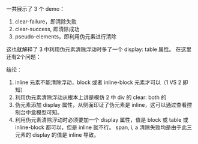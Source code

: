 一共展示了 3 个 demo：
1. clear-failure，即清除失败
2. clear-success, 即清除成功
3. pseudo-elements，即利用伪元素进行清除

这也就解释了 3 中利用伪元素清除浮动时多了一个 display: table 属性。
在这里还有2个问题：

结论：
1. inline 元素不能清除浮动，block 或者 inline-block 元素才可以（1 VS 2 即知）
2. 利用伪元素清除浮动从根本上讲是模仿 2 中 div 的 clear: both 的
3. 伪元素添加 display 属性，从侧面印证了伪元素是 inline，这可以通过查看控制台中盒模型可知。    
4. 利用伪元素清除浮动时必须要加一个 display 属性，值是 block 或 table 或 inline-block 都可以，但是 inline 就不行。 
    span, i, a 清除失败均是由于此三元素的 display 的值是 inline 导致。
   